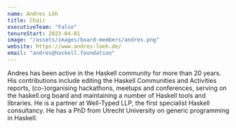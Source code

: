 ```yaml
---
name: Andres Löh
title: Chair
executiveTeam: "False"
tenureStart: 2023-04-01
image: "/assets/images/board-members/andres.png"
website: https://www.andres-loeh.de/
email: "andres@haskell.foundation"
---
```

Andres has been active in the Haskell community for more than 20 years. His contributions include editing the Haskell Communities and Activities reports, (co-)organising hackathons, meetups and conferences, serving on the haskell.org board and maintaining a number of Haskell tools and libraries. He is a partner at Well-Typed LLP, the first specialist Haskell consultancy. He has a PhD from Utrecht University on generic programming in Haskell.
